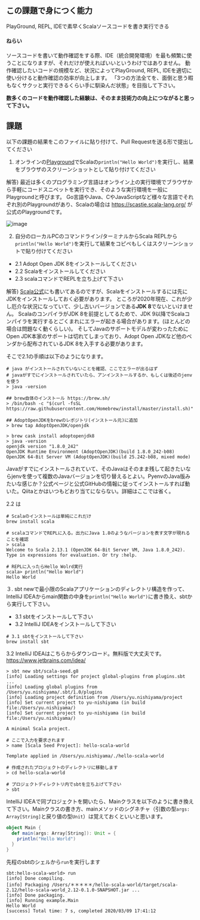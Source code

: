 ## この課題で身につく能力

PlayGround, REPL, IDEで素早くScalaソースコードを書き実行できる

#### ねらい

ソースコードを書いて動作確認をする際、IDE（統合開発環境）を最も頻繁に使うことになりますが、それだけが使えればいいというわけではありません。
動作確認したいコードの規模など、状況によってPlayGround, REPL, IDEを適切に使い分けると動作確認の効率が向上します。
「3つの方法全てを、面倒と思う暇もなくサクッと実行できるくらい手に馴染んだ状態」を目指して下さい。

**数多くのコードを動作確認した経験は、そのまま技術力の向上につながると思って下さい。**

## 課題

以下の課題の結果をこのファイルに貼り付けて、Pull Requestを送る形で提出してください

1. オンラインの[Playground](https://scastie.scala-lang.org/)でScalaの`println("Hello World")`を実行し、結果をブラウザのスクリーンショットとして貼り付けてください

解答)
最近は多くのプログラミング言語はオンライン上の実行環境でブラウザから手軽にコードスニペットを実行でき、そのような実行環境を一般にPlaygroundと呼びます。
Go言語やJava、CやJavaScriptなど様々な言語でそれぞれ別のPlaygroundがあり、Scalaの場合は https://scastie.scala-lang.org/ が公式のPlaygroundです。

![image](https://user-images.githubusercontent.com/7414320/76193460-6373c700-6227-11ea-8f6d-0a3cc8997b46.png)

2. 自分のローカルPCのコマンドライン/ターミナルからScala REPLから`println("Hello World")`を実行して結果をコピペもしくはスクリーンショットで貼り付けてください
  - 2.1 Adopt Open JDK 8をインストールしてください
  - 2.2 Scalaをインストールしてください
  - 2.3 scalaコマンドでREPLを立ち上げて下さい
 
解答)
[Scala公式](https://www.scala-lang.org/download/)にも書いてあるのですが、Scalaをインストールするには先にJDKをインストールしておく必要があります。
ところが2020年現在、これが少し厄介な状況になっていて、少し古いバージョンである**JDK 8**でないといけません。
ScalaのコンパイラがJDK 8を前提としてるためで、JDK 9以降でScalaコンパイラを実行するとごくまれにエラーが起きる場合があります。(ほとんどの場合は問題なく動くらしい)。
そしてJavaのサポートモデルが変わったためにOpen JDK本家のサポートは切れてしまっており、Adopt Open JDKなど他のベンダから配布されているJDK 8を入手する必要があります。

そこで2.1の手順は以下のようになります。

```
# java がインストールされていないことを確認、ここでエラーが出るはず
# javaがすでにインストールされていたら、アンインストールするか、もしくは後述のjenvを使う
> java -version

## brew自体のインストール https://brew.sh/
> /bin/bash -c "$(curl -fsSL https://raw.githubusercontent.com/Homebrew/install/master/install.sh)"

## AdoptOpenJDKをbrewのレポジトリ(インストール元)に追加
> brew tap AdoptOpenJDK/openjdk

> brew cask install adoptopenjdk8
> java -version
openjdk version "1.8.0_242"
OpenJDK Runtime Environment (AdoptOpenJDK)(build 1.8.0_242-b08)
OpenJDK 64-Bit Server VM (AdoptOpenJDK)(build 25.242-b08, mixed mode)
```

Javaがすでにインストールされていて、そのJavaはそのまま残して起きたいならjenvを使って複数のJavaバージョンを切り替えるとよい。PyenvのJava版みたいな感じか？公式ページと公式GitHubの情報に従ってインストールすれば動いた。Qiitaとかはいつもどおり当てにならない。詳細はここでは省く。

2.2 は

```
# Scalaのインストールは単純にこれだけ
brew install scala

# scalaコマンドでREPLに入る。出力にJava 1.8のようなバージョンを表す文字が現れることを確認
> scala
Welcome to Scala 2.13.1 (OpenJDK 64-Bit Server VM, Java 1.8.0_242).
Type in expressions for evaluation. Or try :help.

# REPLに入ったらHello Wolrd実行
scala> println("Hello World")
Hello World
```

３. sbt newで最小限のScalaアプリケーションのディレクトリ構造を作って、IntelliJ IDEAからmain関数の中身を`println("Hello World")`に書き換え、sbtから実行して下さい。
 - 3.1 sbtをインストールして下さい
 - 3.2 IntelliJ IDEAをインストールして下さい
 
 ```
 # 3.1 sbtをインストールして下さい
 brew install sbt
 ```
 
3.2 IntelliJ IDEAはこちらからダウンロード。無料版で大丈夫です。 https://www.jetbrains.com/idea/

```
> sbt new sbt/scala-seed.g8
[info] Loading settings for project global-plugins from plugins.sbt ...
[info] Loading global plugins from /Users/yu.nishiyama/.sbt/1.0/plugins
[info] Loading project definition from /Users/yu.nishiyama/project
[info] Set current project to yu-nishiyama (in build file:/Users/yu.nishiyama/)
[info] Set current project to yu-nishiyama (in build file:/Users/yu.nishiyama/)

A minimal Scala project. 

# ここで入力を要求されます
> name [Scala Seed Project]: hello-scala-world

Template applied in /Users/yu.nishiyama/./hello-scala-world

# 作成されたプロジェクトのディレクトリに移動します
> cd hello-scala-world 

# プロジェクトディレクトリ内でsbtを立ち上げて下さい
> sbt
```

IntelliJ IDEAで同プロジェクトを開いたら、Mainクラスを以下のように書き換えて下さい。Mainクラスの書き方、mainメソッドのシグネチャ（引数の型`args: Array[String]`と戻り値の型`Unit`）は覚えておくといいと思います。

```scala
object Main {
  def main(args: Array[String]): Unit = {
    println("Hello World")
  }
}
```

先程のsbtのシェルから`run`を実行します

```
sbt:hello-scala-world> run
[info] Done compiling.
[info] Packaging /Users/＊＊＊＊＊/hello-scala-world/target/scala-2.12/hello-scala-world_2.12-0.1.0-SNAPSHOT.jar ...
[info] Done packaging.
[info] Running example.Main 
Hello World
[success] Total time: 7 s, completed 2020/03/09 17:41:12
```
 
